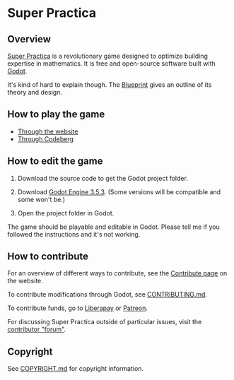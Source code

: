 # Super Practica

## Overview

[Super Practica](https://superpractica.org) is a revolutionary game designed to optimize building expertise in mathematics. It is free and open-source software built with [Godot](https://godotengine.org/).

It's kind of hard to explain though. The [Blueprint](https://codeberg.org/superpractica/blueprint) gives an outline of its theory and design.


## How to play the game

* [Through the website](https://superpractica.org/play)
* [Through Codeberg](https://codeberg.org/superpractica/superpractica/releases)


## How to edit the game

1. Download the source code to get the Godot project folder.

2. Download [Godot Engine 3.5.3](https://godotengine.org/download/archive/3.5.3-stable/). (Some versions will be compatible and some won't be.)

3. Open the project folder in Godot.

The game should be playable and editable in Godot. Please tell me if you followed the instructions and it's not working.


## How to contribute

For an overview of different ways to contribute, see the [Contribute page](https://superpractica.org/contribute) on the website.

To contribute modifications through Godot, see [CONTRIBUTING.md](CONTRIBUTING.md).

To contribute funds, go to [Liberapay](https://liberapay.com/SuperPractica/) or [Patreon](https://www.patreon.com/superpractica).

For discussing Super Practica outside of particular issues, visit the [contributor "forum"](https://codeberg.org/superpractica/discussion).


## Copyright

See [COPYRIGHT.md](COPYRIGHT.md) for copyright information.


